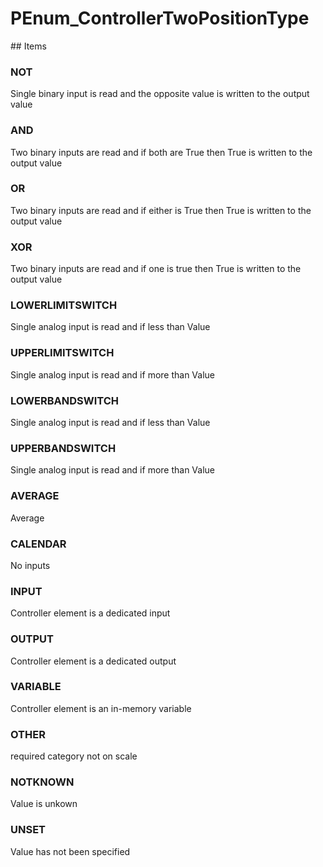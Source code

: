 # PEnum_ControllerTwoPositionType

<!-- end of definition -->## Items

### NOT
Single binary input is read and the opposite value is written to the output value

### AND
Two binary inputs are read and if both are True then True is written to the output value

### OR
Two binary inputs are read and if either is True then True is written to the output value

### XOR
Two binary inputs are read and if one is true then True is written to the output value

### LOWERLIMITSWITCH
Single analog input is read and if less than Value

### UPPERLIMITSWITCH
Single analog input is read and if more than Value

### LOWERBANDSWITCH
Single analog input is read and if less than Value

### UPPERBANDSWITCH
Single analog input is read and if more than Value

### AVERAGE
Average

### CALENDAR
No inputs

### INPUT
Controller element is a dedicated input

### OUTPUT
Controller element is a dedicated output

### VARIABLE
Controller element is an in-memory variable

### OTHER
required category not on scale

### NOTKNOWN
Value is unkown

### UNSET
Value has not been specified
